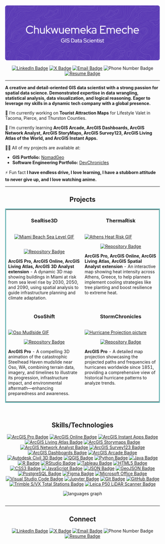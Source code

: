 ![Header](./github-header-image.png)
<p align="center"> 
  <a href="https://www.linkedin.com/in/emekaemeche/" target="_blank" rel="noreferrer"> <img alt="LinkedIn Badge" src="https://img.shields.io/badge/-LinkedIn-000000?style=flat&logo=LinkedIn"></a> 
  <a href="https://x.com/NomadCode33" target="_blank" rel="noreferrer"> <img alt="X Badge" src="https://img.shields.io/badge/-X-000000?style=flat&logo=X"></a> 
  <a href="mailto:nomadcode33@gmail.com" target="_blank" rel="noreferrer"> <img alt="Email Badge" src="https://img.shields.io/badge/-nomadcode33@gmail.com-000000?style=flat&logo=Gmail"></a> 
  <img alt="Phone Number Badge" src="https://img.shields.io/badge/-206.476.7818 -000000?style=flat&logo=None">  
  <a href="https://drive.google.com/file/d/11no8IVXjJ6mZ3dkiHYaZB5VnOab32nns/view?usp=sharing" target="_blank" rel="noreferrer"> <img alt="Resume Badge" src="https://img.shields.io/badge/-Resume-000000?style=flat&logo=ReadMe"></a>
</p>

___ 
<p align="left"> 
  <strong>A creative and detail-oriented GIS data scientist with a strong passion for spatial data science. Demonstrated expertise in data wrangling, statistical analysis, data visualization, and logical reasoning. Eager to leverage my skills in a dynamic tech company with a global presence.</strong>
</p>

🔭 I’m currently working on **Tourist Attraction Maps** for Lifestyle Valet in Tacoma, Pierce, and Thurston Counties.

🌱 I’m currently learning **ArcGIS Arcade, ArcGIS Dashboards, ArcGIS Network Analyst, ArcGIS StoryMaps, ArcGIS Survey123, ArcGIS Living Atlas of the World, and ArcGIS Instant Apps.**

👨‍💻 All of my projects are available at:
- **GIS Portfolio:** [NomadGeo](https://github.com/NomadCode33/NomadGeo)
- **Software Engineering Portfolio:** [DevChronicles](https://github.com/NomadCode33/DevChronicles)

⚡ Fun fact **I have endless drive, I love learning, I have a stubborn attitude to never give up, and I love watching anime.**
___

<h2 align="center">Projects</h2>

<table bordercolor="#66b2b2">
  
  <tr>
    <td width="50%" valign="top">
      <h3 align="center">SeaRise3D</h3>
        <br />
        <center>
        <a target="_blank" href="https://github.com/NomadCode33/SeaRise3D-Miami">
            <img src="./GIFs/ArcGIS - City of Miami Beach Sea Level Rise_EmekaEmeche (3).gif" width="100%" height="269" alt="Miami Beach Sea Level GIF"/>
        </a>
        </center>
        <br />
        <p align="center">
          
  <a href="https://github.com/NomadCode33/SeaRise3D-Miami" target="_blank" rel="noreferrer">
    <img alt="Repository Badge" src="https://img.shields.io/badge/-REPO-000000?style=flat&logo=GitHub">
  </a>  
        </p>
        <p><strong>ArcGIS Pro, ArcGIS Online, ArcGIS Living Atlas, ArcGIS 3D Analyst extension</strong> - A dynamic 3D map showing buildings in Miami at risk from sea level rise by 2030, 2050, and 2090, using spatial analysis to guide infrastructure planning and climate adaptation.</p>
    </td>
    <td width="50%" valign="top">
      <h3 align="center">ThermaRisk</h3>
        <br />
      <a target="_blank" href="https://github.com/NomadCode33/ThermaRisk">
            <img src="./GIFs/Athens Heat Risk Index_EmekaEmeche (3).gif" width="100%" height="269" alt="Athens Heat Risk GIF"/>
        </a>
        <br />
        <p align="center">
          
  <a href="https://github.com/NomadCode33/ThermaRisk" target="_blank" rel="noreferrer">
    <img alt="Repository Badge" src="https://img.shields.io/badge/-REPO-000000?style=flat&logo=GitHub">
  </a>
      </p>
        <p><strong>ArcGIS Pro, ArcGIS Online, ArcGIS Living Atlas, ArcGIS Spatial Analyst extension</strong> - An interactive map showing heat intensity across Athens, Greece, to help planners implement cooling strategies like tree planting and boost resilience to extreme heat.</p>
    </td>
  </tr>
  
  <tr>
    <td width="50%" valign="top">
      <h3 align="center">OsoShift</h3>
      <br />
        <a target="_blank" href="https://github.com/NomadCode33/OsoShift">
          <img src="./GIFs/Oso Mudslide_gif320x240.gif" width="100%" height="269" alt="Oso Mudlside GIF"/>
        </a>
      <br />
        <p align="center">
  <a href="https://github.com/NomadCode33/OsoShift" target="_blank" rel="noreferrer">
    <img alt="Repository Badge" src="https://img.shields.io/badge/-REPO-000000?style=flat&logo=GitHub">
  </a>
      </p>
        <p><strong>ArcGIS Pro</strong> - A compelling 3D animation of the catastrophic Steelhead Haven mudslide near Oso, WA, combining terrain data, imagery, and timelines to illustrate its progression, infrastructure impact, and environmental aftermath—enhancing preparedness and awareness.</p>
    </td>
    <td width="50%" valign="top">
      <h3 align="center">StormChronicles</h3>
        <br />
        <a target="_blank" href="https://github.com/NomadCode33/StormChronicles">
          <img src="./Hurricane_Projection_EmekaEmeche.jpg" width="100%" height="269" alt="Hurricane Projection picture">
        </a>
        <br />
        <p align="center">
          
  <a href="https://github.com/NomadCode33/StormChronicles" target="_blank" rel="noreferrer">
    <img alt="Repository Badge" src="https://img.shields.io/badge/-REPO-000000?style=flat&logo=GitHub">
  </a>
      </p>
        <p><strong>ArcGIS Pro</strong> - A detailed map projection showcasing the projected paths and frequencies of hurricanes worldwide since 1851, providing a comprehensive view of historical hurricane patterns to analyze trends.</p>
    </td>
  </tr>
</table>

<br>
<h2 align="center">Skills/Technologies</h2>
<p align="center"> 
  <a href="https://www.esri.com/en-us/arcgis/products/arcgis-pro/overview" target="_blank" rel="noreferrer"> <img alt="ArcGIS Pro Badge" src="https://img.shields.io/badge/-ArcGIS Pro-000000?style=flat&logo=ArcGIS"></a> 
  <a href="https://www.esri.com/en-us/arcgis/products/arcgis-online/overview" target="_blank" rel="noreferrer"> <img alt="ArcGIS Online Badge" src="https://img.shields.io/badge/-ArcGIS Online-4d54b9?style=flat&logo=ArcGIS"></a> 
  <a href="https://www.esri.com/en-us/arcgis/products/arcgis-instant-apps/trial" target="_blank" rel="noreferrer"> <img alt="ArcGIS Instant Apps Badge" src="https://img.shields.io/badge/-ArcGIS Instant Apps-8FA17A?style=flat&logo=ArcGIS"></a> 
  <a href="https://livingatlas.arcgis.com/en/home/" target="_blank" rel="noreferrer"> <img alt="ArcGIS Living Atlas Badge" src="https://img.shields.io/badge/-ArcGIS Living Atlas-43A047?style=flat&logo=ArcGIS"></a> 
  <a href="https://storymaps.arcgis.com/" target="_blank" rel="noreferrer"> <img alt="ArcGIS Storymaps Badge" src="https://img.shields.io/badge/-ArcGIS StoryMaps-64c4b7?style=flat&logo=ArcGIS"></a> 
  <a href="https://www.esri.com/en-us/arcgis/products/arcgis-network-analyst/overview" target="_blank" rel="noreferrer"> <img alt="ArcGIS Network Analyst Badge" src="https://img.shields.io/badge/-ArcGIS Network Analyst-0e9b6b?style=flat&logo=ArcGIS"></a> 
  <a href="https://survey123.arcgis.com/" target="_blank" rel="noreferrer"> <img alt="ArcGIS Survey123 Badge" src="https://img.shields.io/badge/-ArcGIS Survey123-759c33?style=flat&logo=ArcGIS"></a> 
  <a href="https://www.esri.com/en-us/arcgis/products/arcgis-dashboards/overview" target="_blank" rel="noreferrer"> <img alt="ArcGIS Dashboards Badge" src="https://img.shields.io/badge/-ArcGIS Dashboards-e89204?style=flat&logo=ArcGIS"></a> 
  <a href="https://developers.arcgis.com/arcade/" target="_blank" rel="noreferrer"> <img alt="ArcGIS Arcade Badge" src="https://img.shields.io/badge/-ArcGIS Arcade-c02505?style=flat&logo=ArcGIS"></a> 
  <a href="https://www.autodesk.com/products/civil-3d/overview?term=1-YEAR&tab=subscription" target="_blank" rel="noreferrer"> <img alt="Autodesk Civil 3D Badge" src="https://img.shields.io/badge/-Autodesk Civil 3D-000000?style=flat&logo=Autodesk"></a> 
  <a href="https://www.qgis.org/en/site/" target="_blank" rel="noreferrer"> <img alt="QGIS Badge" src="https://img.shields.io/badge/-QGIS-000000?style=flat&logo=Qgis"></a> 
  <a href="https://www.python.org" target="_blank" rel="noreferrer"> <img alt="Python Badge" src="https://img.shields.io/badge/-Python-000000?style=flat&logo=Python"></a> 
  <a href="https://www.java.com" target="_blank" rel="noreferrer"> <img alt="Java Badge" src="https://img.shields.io/badge/-Java-000000?style=flat&logo=Java"></a> 
  <a href="https://www.r-project.org/about.html" target="_blank" rel="noreferrer"> <img alt="R Badge" src="https://img.shields.io/badge/-R-000000?style=flat&logo=R"></a> 
  <a href="https://posit.co/download/rstudio-desktop/" target="_blank" rel="noreferrer"> <img alt="RStudio Badge" src="https://img.shields.io/badge/-RStudio-000000?style=flat&logo=rstudioide"></a> 
  <a href="https://www.tableau.com/" target="_blank" rel="noreferrer"> <img alt="Tableau Badge" src="https://img.shields.io/badge/-Tableau-000000?style=flat&logo=Tableau"></a> 
  <a href="https://developer.mozilla.org/en-US/docs/Web/HTML" target="_blank" rel="noreferrer"> <img alt="HTML5 Badge" src="https://img.shields.io/badge/-HTML5-000000?style=flat&logo=HTML5"></a> 
  <a href="https://developer.mozilla.org/en-US/docs/Web/CSS" target="_blank" rel="noreferrer"> <img alt="CSS3 Badge" src="https://img.shields.io/badge/-CSS3-000000?style=flat&logo=CSS3"></a> 
  <a href="https://developer.mozilla.org/en-US/docs/Web/JavaScript" target="_blank" rel="noreferrer"> <img alt="JavaScript Badge" src="https://img.shields.io/badge/-JavaScript-000000?style=flat&logo=JavaScript"></a> 
  <a href="https://www.json.org/json-en.html" target="_blank" rel="noreferrer"> <img alt="JSON Badge" src="https://img.shields.io/badge/-JSON-000000?style=flat&logo=JSON"></a>
  <a href="https://geojson.org/" target="_blank" rel="noreferrer"> <img alt="GeoJSON Badge" src="https://img.shields.io/badge/-GeoJSON-000000?style=flat&logo=JSON"></a>
  <a href="https://www.postgresql.org" target="_blank" rel="noreferrer"> <img alt="PostgreSQL Badge" src="https://img.shields.io/badge/-PostgreSQL-000000?style=flat&logo=PostgreSQL"></a> 
  <a href="https://www.figma.com/" target="_blank" rel="noreferrer"> <img alt="Figma Badge" src="https://img.shields.io/badge/-Figma-000000?style=flat&logo=Figma"></a> 
  <a href="https://www.office.com/" target="_blank" rel="noreferrer"> <img alt="Microsoft Office Badge" src="https://img.shields.io/badge/-Microsoft Office 365-000000?style=flat&logo=Microsoft"></a> 
  <a href="https://code.visualstudio.com/" target="_blank" rel="noreferrer"> <img alt="Visual Studio Code Badge" src="https://img.shields.io/badge/-Visual Studio Code-000000?style=flat&logo=None"></a> 
  <a href="https://jupyter.org/" target="_blank" rel="noreferrer"> <img alt="Jupyter Badge" src="https://img.shields.io/badge/-Jupyter-000000?style=flat&logo=Jupyter"></a> 
  <a href="https://www.git-scm.com/" target="_blank" rel="noreferrer"> <img alt="Git Badge" src="https://img.shields.io/badge/-Git-000000?style=flat&logo=GitHub"></a> 
  <a href="https://github.com/" target="_blank" rel="noreferrer"> <img alt="GitHub Badge" src="https://img.shields.io/badge/-GitHub-000000?style=flat&logo=GitHub"></a> 
  <a href="https://geospatial.trimble.com/en/products/hardware/total-stations" target="_blank" rel="noreferrer"> <img alt="Trimble S/VX Total Stations Badge" src="https://img.shields.io/badge/-Trimble S/VX Total Stations-000000?style=flat&logo="></a> 
  <a href="https://leica-geosystems.com/en-us/products/laser-scanners/scanners/leica-scanstation-p50" target="_blank" rel="noreferrer"> <img alt="Leica P50 LiDAR Scanner Badge" src="https://img.shields.io/badge/-Leica P50 LiDAR Scanner-000000?style=flat&logo=Leica"></a></p>

<div align="center">
  <img src="https://github-readme-stats.vercel.app/api/top-langs?username=NomadCode33&locale=en&hide_title=false&layout=compact&card_width=320&langs_count=5&theme=midnight-purple&hide_border=false" height="150" alt="languages graph"/> <br>
</div> 
<br>

___

<h2 align="center">Connect</h2>
<p align="center"> 
  <a href="https://www.linkedin.com/in/emekaemeche/" target="_blank" rel="noreferrer"> <img alt="LinkedIn Badge" src="https://img.shields.io/badge/-LinkedIn-000000?style=flat&logo=LinkedIn"></a> 
  <a href="https://x.com/NomadCode33" target="_blank" rel="noreferrer"> <img alt="X Badge" src="https://img.shields.io/badge/-X-000000?style=flat&logo=X"></a> 
  <a href="mailto:nomadcode33@gmail.com" target="_blank" rel="noreferrer"> <img alt="Email Badge" src="https://img.shields.io/badge/-nomadcode33@gmail.com-000000?style=flat&logo=Gmail"></a>
  <img alt="Phone Number Badge" src="https://img.shields.io/badge/-206.476.7818 -000000?style=flat&logo=None">  
  <a href="https://drive.google.com/file/d/11no8IVXjJ6mZ3dkiHYaZB5VnOab32nns/view?usp=sharing" target="_blank" rel="noreferrer"> <img alt="Resume Badge" src="https://img.shields.io/badge/-Resume-000000?style=flat&logo=ReadMe"></a>
</p>


